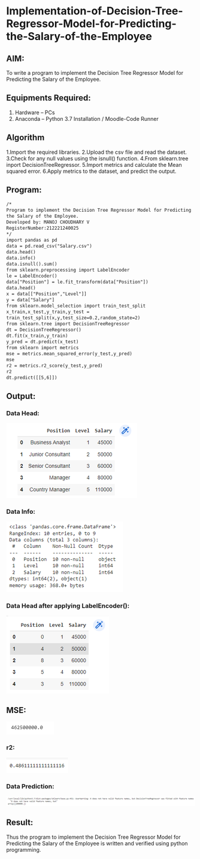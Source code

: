 # Implementation-of-Decision-Tree-Regressor-Model-for-Predicting-the-Salary-of-the-Employee

## AIM:
To write a program to implement the Decision Tree Regressor Model for Predicting the Salary of the Employee.

## Equipments Required:
1. Hardware – PCs
2. Anaconda – Python 3.7 Installation / Moodle-Code Runner

## Algorithm

 
 1.Import the required libraries.
 2.Upload the csv file and read the dataset.
 3.Check for any null values using the isnull() function.
 4.From sklearn.tree inport DecisionTreeRegressor.
 5.Import metrics and calculate the Mean squared error.
 6.Apply metrics to the dataset, and predict the output.

## Program:
```
/*
Program to implement the Decision Tree Regressor Model for Predicting the Salary of the Employee.
Developed by: MANOJ CHOUDHARY V
RegisterNumber:212221240025  
*/
import pandas as pd
data = pd.read_csv("Salary.csv")
data.head()
data.info()
data.isnull().sum()
from sklearn.preprocessing import LabelEncoder
le = LabelEncoder()
data["Position"] = le.fit_transform(data["Position"])
data.head()
x = data[["Position","Level"]]
y = data["Salary"]
from sklearn.model_selection import train_test_split
x_train,x_test,y_train,y_test = train_test_split(x,y,test_size=0.2,random_state=2)
from sklearn.tree import DecisionTreeRegressor
dt = DecisionTreeRegressor()
dt.fit(x_train,y_train)
y_pred = dt.predict(x_test)
from sklearn import metrics
mse = metrics.mean_squared_error(y_test,y_pred)
mse
r2 = metrics.r2_score(y_test,y_pred)
r2
dt.predict([[5,6]])
```
## Output:
### Data Head:
![](1.png)
### Data Info:
![](2.png)
### Data Head after applying LabelEncoder():
![](4.png)
## MSE:
![](6.png)
### r2:
![](7.png)
### Data Prediction:
![](8.png)

## Result:
Thus the program to implement the Decision Tree Regressor Model for Predicting the Salary of the Employee is written and verified using python programming.
